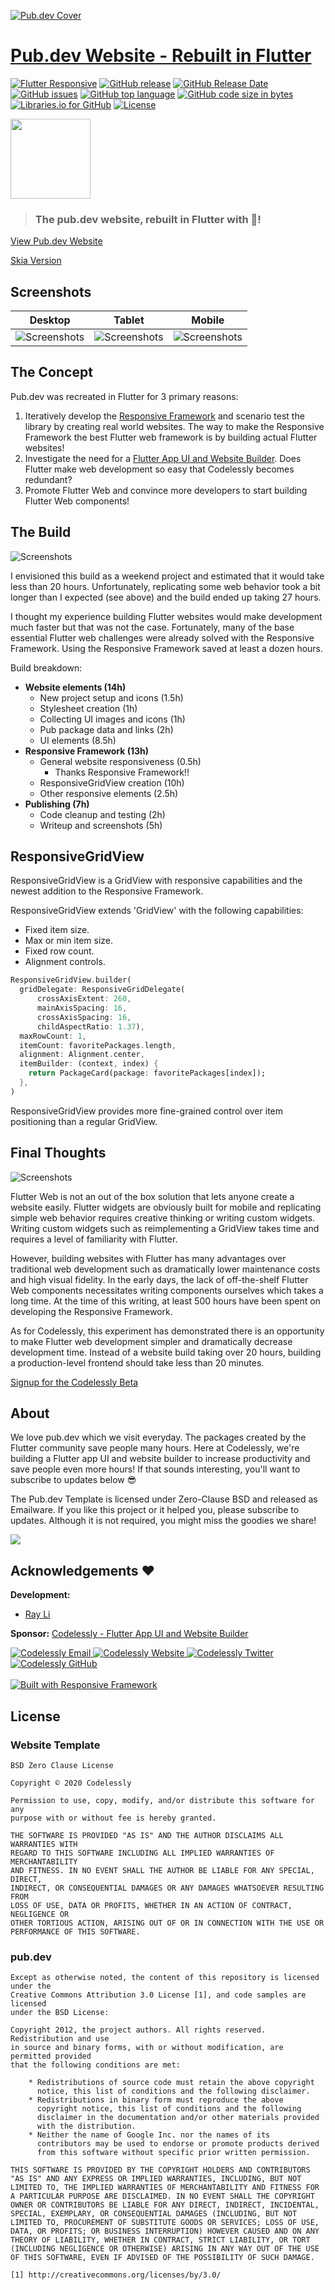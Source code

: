 [![Pub.dev Cover](screenshots/Pub%20Website%20Cover.png)](https://gallery.codelessly.com/flutterwebsites/pub?utm_medium=image&utm_campaign=cover)
# [Pub.dev Website - Rebuilt in Flutter](https://gallery.codelessly.com/flutterwebsites/pub)
[![Flutter Responsive](https://img.shields.io/badge/flutter-responsive-brightgreen.svg?style=flat-square)](https://github.com/Codelessly/ResponsiveFramework) [![GitHub release](https://img.shields.io/github/release/Codelessly/FlutterPubWebsite.svg?style=flat-square)](https://github.com/Codelessly/FlutterPubWebsite/releases) [![GitHub Release Date](https://img.shields.io/github/release-date/Codelessly/FlutterPubWebsite.svg?style=flat-square)](https://github.com/Codelessly/FlutterPubWebsite/releases) [![GitHub issues](https://img.shields.io/github/issues/Codelessly/FlutterPubWebsite.svg?style=flat-square)](https://github.com/Codelessly/FlutterPubWebsite/issues) [![GitHub top language](https://img.shields.io/github/languages/top/Codelessly/FlutterPubWebsite.svg?style=flat-square)](https://github.com/Codelessly/FlutterPubWebsite) [![GitHub code size in bytes](https://img.shields.io/github/languages/code-size/Codelessly/FlutterPubWebsite.svg?style=flat-square)](https://github.com/Codelessly/FlutterPubWebsite) [![Libraries.io for GitHub](https://img.shields.io/librariesio/github/Codelessly/FlutterPubWebsite.svg?style=flat-square)](https://libraries.io/github/Codelessly/FlutterPubWebsite) [![License](https://img.shields.io/badge/License-BSD%200--Clause-orange.svg?style=flat-square)](https://opensource.org/licenses/0BSD)

<a href="https://gallery.codelessly.com/flutterwebsites/pub?utm_medium=image&utm_campaign=logo"><img src="web/icons/Icon-192.png" width="128"></a>

> ### The pub.dev website, rebuilt in Flutter with 💙!

[View Pub.dev Website](https://gallery.codelessly.com/flutterwebsites/pub)

[Skia Version](https://gallery.codelessly.com/flutterwebsites/pub/skia)

## Screenshots

|Desktop|Tablet|Mobile| 
|--|--|--|
|![Screenshots](screenshots/Pub%20Website%20Desktop.png)|![Screenshots](screenshots/Pub%20Website%20Tablet.png)|![Screenshots](screenshots/Pub%20Website%20Mobile.png)|

## The Concept

Pub.dev was recreated in Flutter for 3 primary reasons:

1. Iteratively develop the [Responsive Framework](https://github.com/Codelessly/ResponsiveFramework) and scenario test the library by creating real world websites. The way to make the Responsive Framework the best Flutter web framework is by building actual Flutter websites!
2. Investigate the need for a [Flutter App UI and Website Builder](https://codelessly.com). Does Flutter make web development so easy that Codelessly becomes redundant?
3. Promote Flutter Web and convince more developers to start building Flutter Web components!

## The Build

![Screenshots](screenshots/Pub%20Packages%20Resize.gif)

I envisioned this build as a weekend project and estimated that it would take less than 20 hours. Unfortunately, replicating some web behavior took a bit longer than I expected (see above) and the build ended up taking 27 hours.

I thought my experience building Flutter websites would make development much faster but that was not the case. Fortunately, many of the base essential Flutter web challenges were already solved with the Responsive Framework. Using the Responsive Framework saved at least a dozen hours.

Build breakdown:

- **Website elements (14h)**
  - New project setup and icons (1.5h)
  - Stylesheet creation (1h)
  - Collecting UI images and icons (1h)
  - Pub package data and links (2h)
  - UI elements (8.5h)
- **Responsive Framework (13h)**
  - General website responsiveness (0.5h)
    - Thanks Responsive Framework!!
  - ResponsiveGridView creation (10h)
  - Other responsive elements (2.5h)
- **Publishing (7h)**
  - Code cleanup and testing (2h)
  - Writeup and screenshots (5h)
  
## ResponsiveGridView

ResponsiveGridView is a GridView with responsive capabilities and the newest addition to the Responsive Framework.

ResponsiveGridView extends 'GridView' with the following capabilities:

- Fixed item size.
- Max or min item size.
- Fixed row count.
- Alignment controls.



```dart
ResponsiveGridView.builder(
  gridDelegate: ResponsiveGridDelegate(
      crossAxisExtent: 260,
      mainAxisSpacing: 16,
      crossAxisSpacing: 16,
      childAspectRatio: 1.37),
  maxRowCount: 1,
  itemCount: favoritePackages.length,
  alignment: Alignment.center,
  itemBuilder: (context, index) {
    return PackageCard(package: favoritePackages[index]);
  },
)
```

ResponsiveGridView provides more fine-grained control over item positioning than a regular GridView.

## Final Thoughts

![Screenshots](screenshots/Pub%20Search.gif)

Flutter Web is not an out of the box solution that lets anyone create a website easily. Flutter widgets are obviously built for mobile and replicating simple web behavior requires creative thinking or writing custom widgets. Writing custom widgets such as reimplementing a GridView takes  time and requires a level of familiarity with Flutter.

However, building websites with Flutter has many advantages over traditional web development such as dramatically lower maintenance costs and high visual fidelity. In the early days, the lack of off-the-shelf Flutter Web components necessitates writing components ourselves which takes a long time. At the time of this writing, at least 500 hours have been spent on developing the Responsive Framework.

As for Codelessly, this experiment has demonstrated there is an opportunity to make Flutter web development simpler and dramatically decrease development time. Instead of a website build taking over 20 hours, building a production-level frontend should take less than 20 minutes.

[Signup for the Codelessly Beta](https://codelessly.com/?utm_medium=link&utm_campaign=beta_signup)

## About

We love pub.dev which we visit everyday. The packages created by the Flutter community save people many hours. Here at Codelessly, we're building a Flutter app UI and website builder to increase productivity and save people even more hours! If that sounds interesting, you'll want to subscribe to updates below 😎

The Pub.dev Template is licensed under Zero-Clause BSD and released as Emailware. If you like this project or it helped you, please subscribe to updates. Although it is not required, you might miss the goodies we share!

<a href="https://codelessly.com/?utm_medium=banner&utm_campaign=newsletter_subscribe" target="_blank"><img src="https://raw.githubusercontent.com/Codelessly/ResponsiveFramework/master/packages/Email%20Newsletter%20Signup.png"></a>

## Acknowledgements ❤️

**Development:** 
* [Ray Li](https://github.com/searchy2)

**Sponsor:** [Codelessly - Flutter App UI and Website Builder](https://codelessly.com/?utm_medium=link&utm_campaign=direct)

<a href="mailto:ray@codelessly.com">
  <img alt="Codelessly Email"
       src="https://lh3.googleusercontent.com/yN_m90WN_HSCohXdgC2k91uSTk9dnYfoxTYwG_mv_l5_05dV2CzkQ1B6rEqH4uqdgjA=w96" />
</a>
<a href="https://codelessly.com/?utm_medium=icon&utm_campaign=direct">
  <img alt="Codelessly Website"
       src="https://lh3.googleusercontent.com/YmMGcgeO7Km9-J9vFRByov5sb7OUKetnKs8pTi0JZMDj3GVJ61GMTcTlHB7u9uHDHag=w96" />
</a>
<a href="https://twitter.com/BuildCodelessly">
  <img alt="Codelessly Twitter"
       src="https://lh3.ggpht.com/lSLM0xhCA1RZOwaQcjhlwmsvaIQYaP3c5qbDKCgLALhydrgExnaSKZdGa8S3YtRuVA=w96" />
</a>
<a href="https://github.com/Codelessly">
  <img alt="Codelessly GitHub"
       src="https://lh3.googleusercontent.com/L15QqmKK7Vl-Ag1ZxaBqNQlXVEw58JT2BDb-ef5t2eboDh0pPSLjDgi3-aQ3Opdhhyk=w96" />
</a>
<br></br>
<a href="https://github.com/Codelessly/ResponsiveFramework">
  <img alt="Built with Responsive Framework"
       src="https://raw.githubusercontent.com/Codelessly/ResponsiveFramework/master/packages/Built%20with%20Responsive%20Badge.png" />
</a>


## License
### Website Template

    BSD Zero Clause License

    Copyright © 2020 Codelessly

    Permission to use, copy, modify, and/or distribute this software for any
    purpose with or without fee is hereby granted.

    THE SOFTWARE IS PROVIDED "AS IS" AND THE AUTHOR DISCLAIMS ALL WARRANTIES WITH
    REGARD TO THIS SOFTWARE INCLUDING ALL IMPLIED WARRANTIES OF MERCHANTABILITY
    AND FITNESS. IN NO EVENT SHALL THE AUTHOR BE LIABLE FOR ANY SPECIAL, DIRECT,
    INDIRECT, OR CONSEQUENTIAL DAMAGES OR ANY DAMAGES WHATSOEVER RESULTING FROM
    LOSS OF USE, DATA OR PROFITS, WHETHER IN AN ACTION OF CONTRACT, NEGLIGENCE OR
    OTHER TORTIOUS ACTION, ARISING OUT OF OR IN CONNECTION WITH THE USE OR
    PERFORMANCE OF THIS SOFTWARE.

### pub.dev

    Except as otherwise noted, the content of this repository is licensed under the
    Creative Commons Attribution 3.0 License [1], and code samples are licensed
    under the BSD License:

    Copyright 2012, the project authors. All rights reserved. Redistribution and use
    in source and binary forms, with or without modification, are permitted provided
    that the following conditions are met:

        * Redistributions of source code must retain the above copyright
          notice, this list of conditions and the following disclaimer.
        * Redistributions in binary form must reproduce the above
          copyright notice, this list of conditions and the following
          disclaimer in the documentation and/or other materials provided
          with the distribution.
        * Neither the name of Google Inc. nor the names of its
          contributors may be used to endorse or promote products derived
          from this software without specific prior written permission.

    THIS SOFTWARE IS PROVIDED BY THE COPYRIGHT HOLDERS AND CONTRIBUTORS
    "AS IS" AND ANY EXPRESS OR IMPLIED WARRANTIES, INCLUDING, BUT NOT
    LIMITED TO, THE IMPLIED WARRANTIES OF MERCHANTABILITY AND FITNESS FOR
    A PARTICULAR PURPOSE ARE DISCLAIMED. IN NO EVENT SHALL THE COPYRIGHT
    OWNER OR CONTRIBUTORS BE LIABLE FOR ANY DIRECT, INDIRECT, INCIDENTAL,
    SPECIAL, EXEMPLARY, OR CONSEQUENTIAL DAMAGES (INCLUDING, BUT NOT
    LIMITED TO, PROCUREMENT OF SUBSTITUTE GOODS OR SERVICES; LOSS OF USE,
    DATA, OR PROFITS; OR BUSINESS INTERRUPTION) HOWEVER CAUSED AND ON ANY
    THEORY OF LIABILITY, WHETHER IN CONTRACT, STRICT LIABILITY, OR TORT
    (INCLUDING NEGLIGENCE OR OTHERWISE) ARISING IN ANY WAY OUT OF THE USE
    OF THIS SOFTWARE, EVEN IF ADVISED OF THE POSSIBILITY OF SUCH DAMAGE.

    [1] http://creativecommons.org/licenses/by/3.0/
